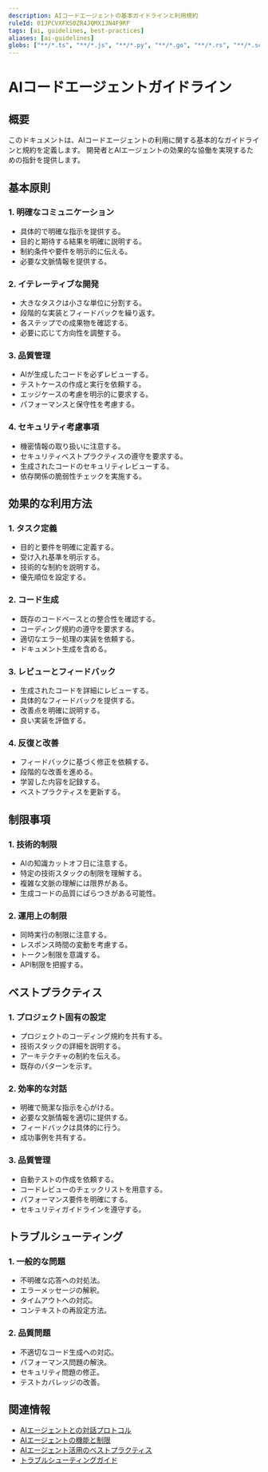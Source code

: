 ```yaml
---
description: AIコードエージェントの基本ガイドラインと利用規約
ruleId: 01JPCVXFXS0ZR4JQMX1JN4F9RF
tags: [ai, guidelines, best-practices]
aliases: [ai-guidelines]
globs: ["**/*.ts", "**/*.js", "**/*.py", "**/*.go", "**/*.rs", "**/*.scala", "**/*.java"]
---
```



# AIコードエージェントガイドライン

## 概要

このドキュメントは、AIコードエージェントの利用に関する基本的なガイドラインと規約を定義します。
開発者とAIエージェントの効果的な協働を実現するための指針を提供します。

## 基本原則

### 1. 明確なコミュニケーション

- 具体的で明確な指示を提供する。
- 目的と期待する結果を明確に説明する。
- 制約条件や要件を明示的に伝える。
- 必要な文脈情報を提供する。

### 2. イテレーティブな開発

- 大きなタスクは小さな単位に分割する。
- 段階的な実装とフィードバックを繰り返す。
- 各ステップでの成果物を確認する。
- 必要に応じて方向性を調整する。

### 3. 品質管理

- AIが生成したコードを必ずレビューする。
- テストケースの作成と実行を依頼する。
- エッジケースの考慮を明示的に要求する。
- パフォーマンスと保守性を考慮する。

### 4. セキュリティ考慮事項

- 機密情報の取り扱いに注意する。
- セキュリティベストプラクティスの遵守を要求する。
- 生成されたコードのセキュリティレビューする。
- 依存関係の脆弱性チェックを実施する。

## 効果的な利用方法

### 1. タスク定義

- 目的と要件を明確に定義する。
- 受け入れ基準を明示する。
- 技術的な制約を説明する。
- 優先順位を設定する。

### 2. コード生成

- 既存のコードベースとの整合性を確認する。
- コーディング規約の遵守を要求する。
- 適切なエラー処理の実装を依頼する。
- ドキュメント生成を含める。

### 3. レビューとフィードバック

- 生成されたコードを詳細にレビューする。
- 具体的なフィードバックを提供する。
- 改善点を明確に説明する。
- 良い実装を評価する。

### 4. 反復と改善

- フィードバックに基づく修正を依頼する。
- 段階的な改善を進める。
- 学習した内容を記録する。
- ベストプラクティスを更新する。

## 制限事項

### 1. 技術的制限

- AIの知識カットオフ日に注意する。
- 特定の技術スタックの制限を理解する。
- 複雑な文脈の理解には限界がある。
- 生成コードの品質にばらつきがある可能性。

### 2. 運用上の制限

- 同時実行の制限に注意する。
- レスポンス時間の変動を考慮する。
- トークン制限を意識する。
- API制限を把握する。

## ベストプラクティス

### 1. プロジェクト固有の設定

- プロジェクトのコーディング規約を共有する。
- 技術スタックの詳細を説明する。
- アーキテクチャの制約を伝える。
- 既存のパターンを示す。

### 2. 効率的な対話

- 明確で簡潔な指示を心がける。
- 必要な文脈情報を適切に提供する。
- フィードバックは具体的に行う。
- 成功事例を共有する。

### 3. 品質管理

- 自動テストの作成を依頼する。
- コードレビューのチェックリストを用意する。
- パフォーマンス要件を明確にする。
- セキュリティガイドラインを遵守する。

## トラブルシューティング

### 1. 一般的な問題

- 不明確な応答への対処法。
- エラーメッセージの解釈。
- タイムアウトへの対応。
- コンテキストの再設定方法。

### 2. 品質問題

- 不適切なコード生成への対応。
- パフォーマンス問題の解決。
- セキュリティ問題の修正。
- テストカバレッジの改善。

## 関連情報

- [AIエージェントとの対話プロトコル](interaction.md)
- [AIエージェントの機能と制限](capabilities.md)
- [AIエージェント活用のベストプラクティス](best-practices.md)
- [トラブルシューティングガイド](troubleshooting.md)